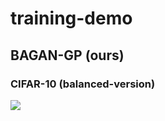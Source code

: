 # training-demo
## BAGAN-GP (ours)
### CIFAR-10 (balanced-version)
<img src='training_demo_bagan_gp_cifar.gif'>
